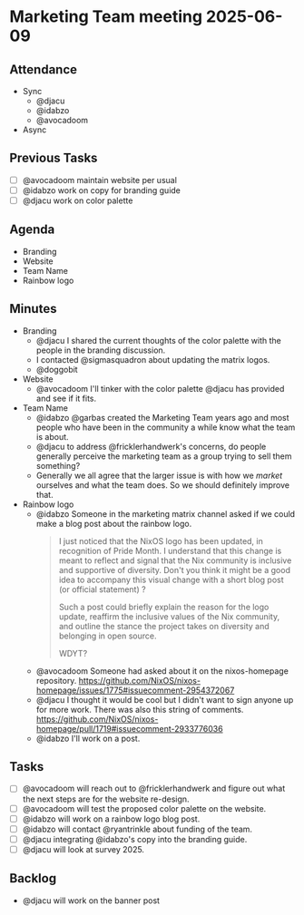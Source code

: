 # Marketing Team meeting 2025-06-09

## Attendance

- Sync
  - @djacu
  - @idabzo
  - @avocadoom
- Async

## Previous Tasks

- [ ] @avocadoom maintain website per usual
- [ ] @idabzo work on copy for branding guide
- [ ] @djacu work on color palette

## Agenda

- Branding
- Website
- Team Name
- Rainbow logo

## Minutes

- Branding
  - @djacu I shared the current thoughts of the color palette with the people in the branding discussion.
  - I contacted @sigmasquadron about updating the matrix logos.
  - @doggobit
- Website
  - @avocadoom I'll tinker with the color palette @djacu has provided and see if it fits.
- Team Name
  - @idabzo @garbas created the Marketing Team years ago and most people who have been in the community a while know what the team is about.
  - @djacu to address @fricklerhandwerk's concerns, do people generally perceive the marketing team as a group trying to sell them something?
  - Generally we all agree that the larger issue is with how we _market_ ourselves and what the team does. So we should definitely improve that.
- Rainbow logo
  - @idabzo Someone in the marketing matrix channel asked if we could make a blog post about the rainbow logo.
    > I just noticed that the NixOS logo has been updated, in recognition of Pride Month. I understand that this change is meant to reflect and signal that the Nix community is inclusive and supportive of diversity. Don't you think it might be a good idea to accompany this visual change with a short blog post (or official statement) ?
    >
    > Such a post could briefly explain the reason for the logo update, reaffirm the inclusive values of the Nix community, and outline the stance the project takes on diversity and belonging in open source.
    >
    > WDYT?
  - @avocadoom Someone had asked about it on the nixos-homepage repository.
    https://github.com/NixOS/nixos-homepage/issues/1775#issuecomment-2954372067
  - @djacu I thought it would be cool but I didn't want to sign anyone up for more work. There was also this string of comments.
    https://github.com/NixOS/nixos-homepage/pull/1719#issuecomment-2933776036
  - @idabzo I'll work on a post.

## Tasks

- [ ] @avocadoom will reach out to @fricklerhandwerk and figure out what the next steps are for the website re-design.
- [ ] @avocadoom will test the proposed color palette on the website.
- [ ] @idabzo will work on a rainbow logo blog post.
- [ ] @idabzo will contact @ryantrinkle about funding of the team.
- [ ] @djacu integrating @idabzo's copy into the branding guide.
- [ ] @djacu will look at survey 2025.

## Backlog

- @djacu will work on the banner post
